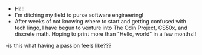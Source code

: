 - Hi!!! 
- I'm ditching my field to purse software engineering! 
- After weeks of not knowing where to start and getting confused with tech lingo, 
  I have begun to venture into The Odin Project, CS50x, and discrete math. 
  Hoping to print more than "Hello, world" in a few months!!
  
  
-is this what having a passion feels like???  



<!---
fbismil/fbismil is a ✨ special ✨ repository because its `README.md` (this file) appears on your GitHub profile.
You can click the Preview link to take a look at your changes.
--->
